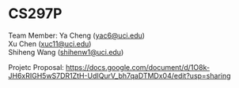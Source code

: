 # CS297P

Team Member:
Ya Cheng (yac6@uci.edu) <br/>
Xu Chen (xuc11@uci.edu) <br/>
Shiheng Wang (shihenw1@uci.edu)<br/>

Projetc Proposal:
https://docs.google.com/document/d/1O8k-JH6xRIGH5wS7DR1ZtH-UdIQurV_bh7qaDTMDx04/edit?usp=sharing

